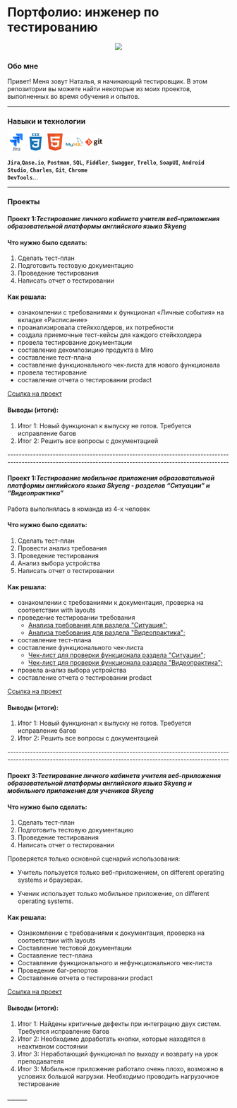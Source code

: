 <h1>Портфолио: инженер по тестированию</h1>

<div id="header" align="center">
  <img src="https://media.giphy.com/media/IoP0PvbbSWGAM/giphy.gif" ширина="10"/>
</div>
<h3>Обо мне</h3>
<p>Привет! Меня зовут Наталья, я начинающий тестировщик.
В этом репозитории вы можете найти некоторые из моих проектов, выполненных во время обучения и опытов.</p>

_______
<h3>Навыки и технологии</h3>
<div>
  <img src="https://github.com/devicons/devicon/blob/master/icons/jira/jira-original-wordmark.svg" title="Jira" alt="Jira" width="40" height="40"/> 
  <img src="https://github.com/devicons/devicon/blob/master/icons/css3/css3-plain-wordmark.svg" title="CSS3" alt="CSS" width="40" height="40"/> 
  <img src="https://github.com/devicons/devicon/blob/master/icons/html5/html5-original.svg" title="HTML5" alt="HTML" width="40" height="40"/>  
  <img src="https://github.com/devicons/devicon/blob/master/icons/mysql/mysql-original-wordmark.svg" title="MySQL" alt="MySQL" width="40" height="40"/>  
  <img src="https://github.com/devicons/devicon/blob/master/icons/git/git-original-wordmark.svg" title="Git" **alt="Git" width="40" height="40"/>
</div>

<code>**Jira**</code>,<code>**Qase.io**</code>, <code>**Postman**</code>, <code>**SQL**</code>, <code>**Fiddler**</code>, <code>**Swagger**</code>, <code>**Trello**</code>, <code>**SoapUI**</code>, <code>**Android Studio**</code>, <code>**Charles**</code>, <code>**Git**</code>, <code>**Chrome DevTools**</code>...

______
<h3>Проекты</h3>

<h4>Проект 1:<em>Тестирование личного кабинета учителя веб-приложения образовательной платформы английского языка Skyeng</strong></em></h4>

#### Что нужно было сделать:

<ol>
  <li>Cделать тест-план</li>
  <li>Подготовить тестовую документацию</li>
  <li>Проведение тестирования</li>
  <li>Написать отчет о тестировании</li>
</ol>

#### Как решала: 
- ознакомлении с требованиями к функционал «Личные события» на вкладке «Расписание»
- проанализировала стейкхолдеров, их потребности
- создала приемочные тест-кейсы для каждого стейкхолдера
- провела тестирование документации
- составление декомпозицию продукта в Miro
- составление тест-плана
- составление функционального чек-листа для нового функционала
- провела тестирование
- составление отчета о тестировании prodact

[Ссылка на проект](https://eremina.atlassian.net/l/cp/QfG4RPRi)

#### Выводы (итоги): 
<ol>
  <li>Итог 1: Новый функционал к выпуску не готов. Требуется исправление багов</li>
  <li>Итог 2: Решить все вопросы с документацией</li>
</ol>
------------------------------------------------------------------------------------------------------------------------------------------------------------
<h4>Проект 1:<em>Тестирование мобильное приложения образовательной платформы английского языка Skyeng - разделов “Ситуации” и “Видеопрактика”</strong></em></h4> Работа выполнялась в команда из 4-х человек

#### Что нужно было сделать:
<ol>
  <li>Cделать тест-план</li>
  <li>Провести анализ требования</li>
  <li>Проведение тестирования</li>
  <li>Анализ выбора устройства</li>
  <li>Написать отчет о тестировании</li>
</ol>

#### Как решала: 
- ознакомлении с требованиями к документация, проверка на соответствии with layouts
- проведение тестировании требования
   - [Анализа требования для раздела "Ситуация";](https://docs.google.com/spreadsheets/d/1agQodZmX4dgVmgbvYH2rsvSA9RWFs2O9_x1WpU4kvDA/edit?usp=sharing)
   - [Анализа требования для раздела "Видеопрактика";](https://docs.google.com/spreadsheets/d/1agQodZmX4dgVmgbvYH2rsvSA9RWFs2O9_x1WpU4kvDA/edit?usp=sharing)
- составление тест-плана
- составление функционального чек-листа
   - [Чек-лист для проверки функционала раздела "Ситуации";](https://docs.google.com/spreadsheets/d/1I98Bw_aOtOXco8yhUwQb9ZdKArfufwfbPdF7C-N2LRU/edit#gid=0)
   - [Чек-лист для проверки функционала раздела "Видеопрактика";](https://docs.google.com/spreadsheets/d/1I98Bw_aOtOXco8yhUwQb9ZdKArfufwfbPdF7C-N2LRU/edit#gid=0)
- провела анализ выбора устройства
- составление отчета о тестировании prodact

[Ссылка на проект](https://docs.google.com/document/d/1wtTVwLnXCG6SPeXnWGlpzy2NC6WH832sQIfHhR5Ow0s/edit)

#### Выводы (итоги): 
<ol>
  <li>Итог 1: Новый функционал к выпуску не готов. Требуется исправление багов</li>
  <li>Итог 2: Решить все вопросы с документацией</li>
</ol>
------------------------------------------------------------------------------------------------------------------------------------------------------------
<h4>Проект 3:<em>Тестирование личного кабинета учителя веб-приложения образовательной платформы английского языка Skyeng и мобильного приложения для учеников Skyeng</strong></em></h4>

#### Что нужно было сделать:

<ol>
  <li>Cделать тест-план</li>
  <li>Подготовить тестовую документацию</li>
  <li>Проведение тестирования</li>
  <li>Написать отчет о тестировании</li>
</ol>

Проверяется только основной сценарий использования:

 - Учитель пользуется только веб-приложением, on different operating systems и браузерах.

 - Ученик использует только мобильное приложение, on different operating systems.

#### Как решала: 
- Ознакомлении с требованиями к документация, проверка на соответствии with layouts
- Составление тестовой документации
- Составление тест-плана
- Составление функционального  и нефункционального чек-листа
- Проведение баг-репортов
- Составление отчета о тестировании prodact

[Ссылка на проект](https://eremina.atlassian.net/l/cp/oC1XapiL)

#### Выводы (итоги): 
<ol>
  <li>Итог 1: Найдены критичные дефекты при интеграцию двух систем. Требуется исправление багов</li>
  <li>Итог 2: Необходимо доработать кнопки, которые находятся в неактивном состоянии</li>
  <li>Итог 3: Неработающий функционал по выходу и возврату на урок преподавателя</li>
  <li>Итог 3: Мобильное приложение работало очень плохо, возможно в условиях большой нагрузки. Необходимо проводить нагрузочное тестирование</li>
</ol>
_______
